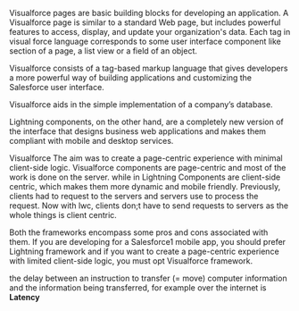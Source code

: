 Visualforce pages are basic building blocks for developing an application. A Visualforce page is similar to a standard Web page, 
but includes powerful features to access, display, and update your organization's data.
Each tag in visual force language corresponds to some user interface component like section of a page, a list view or a field of an object.



Visualforce consists of a tag-based markup language that gives developers a 
more powerful way of building applications and customizing the Salesforce user interface.


Visualforce aids in the simple implementation of a company’s database.


Lightning components, on the other hand, are a completely new version of the interface that 
designs business web applications and makes them compliant with mobile and desktop services.


Visualforce The aim was to create a page-centric experience with minimal client-side logic.
Visualforce components are page-centric and most of the work is done on the server. 
while in Lightning Components are client-side centric, which makes them more dynamic and mobile friendly. 
Previously, clients had to request to the servers and servers use to process the request.
Now with lwc, clients don;t have to send requests to servers as the whole things is client centric.

Both the frameworks encompass some pros and cons associated with them. If you are developing for a Salesforce1 mobile app, 
you should prefer Lightning framework and if you want to create a page-centric experience with limited client-side logic, you must opt Visualforce framework.

the delay between an instruction to transfer (= move) computer information and the information being transferred, for example over the internet is **Latency**
